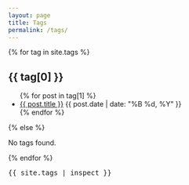 ```yaml
---
layout: page
title: Tags
permalink: /tags/
---
```


<div class="tags">
    {% for tag in site.tags %}
    <h2 id="{{ tag[0] }}">{{ tag[0] }}</h2>
    <ul>
        {% for post in tag[1] %}
        <li>
            <a href="{{ post.url }}">{{ post.title }}</a>
            <span class="post-meta">{{ post.date | date: "%B %d, %Y" }}</span>
        </li>
        {% endfor %}
    </ul>
    {% else %}
    <p>No tags found.</p>
    {% endfor %}
</div>

<pre>{{ site.tags | inspect }}</pre>